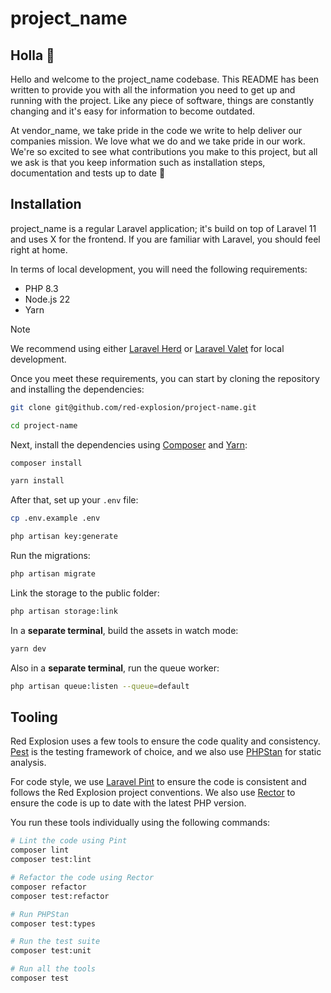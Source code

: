 # project_name

## Holla 👋

Hello and welcome to the project_name codebase. This README has been written to provide you with all the information
you need to get up and running with the project. Like any piece of software, things are constantly changing and it's
easy for information to become outdated.

At vendor_name, we take pride in the code we write to help deliver our companies mission. We love what we do and we
take pride in our work. We're so excited to see what contributions you make to this project, but all we ask is that you
keep information such as installation steps, documentation and tests up to date 🙇

## Installation

project_name is a regular Laravel application; it's build on top of Laravel 11 and uses X for the frontend. If you are
familiar with Laravel, you should feel right at home.

In terms of local development, you will need the following requirements:

- PHP 8.3
- Node.js 22
- Yarn

> [!NOTE]
> We recommend using either [Laravel Herd](https://herd.laravel.com/) or [Laravel Valet](https://laravel.com/docs/11.x/valet)
> for local development.

Once you meet these requirements, you can start by cloning the repository and installing the dependencies:

```bash
git clone git@github.com/red-explosion/project-name.git

cd project-name
```

Next, install the dependencies using [Composer](https://getcomposer.org) and [Yarn](https://yarnpkg.com):

```bash
composer install

yarn install
```

After that, set up your `.env` file:

```bash
cp .env.example .env

php artisan key:generate
```

Run the migrations:

```bash
php artisan migrate
```

Link the storage to the public folder:

```bash
php artisan storage:link
```

In a **separate terminal**, build the assets in watch mode:

```bash
yarn dev
```

Also in a **separate terminal**, run the queue worker:

```bash
php artisan queue:listen --queue=default
```

## Tooling

Red Explosion uses a few tools to ensure the code quality and consistency. [Pest](https://pestphp.com) is the testing
framework of choice, and we also use [PHPStan](https://phpstan.org) for static analysis.

For code style, we use [Laravel Pint](https://laravel.com/docs/11.x/pint) to ensure the code is consistent and follows
the Red Explosion project conventions. We also use [Rector](https://getrector.org) to ensure the code is up to date
with the latest PHP version.

You run these tools individually using the following commands:

```bash
# Lint the code using Pint
composer lint
composer test:lint

# Refactor the code using Rector
composer refactor
composer test:refactor

# Run PHPStan
composer test:types

# Run the test suite
composer test:unit

# Run all the tools
composer test
```
